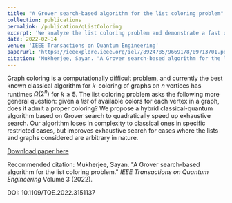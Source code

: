 ```yaml
---
title: "A Grover search-based algorithm for the list coloring problem"
collection: publications
permalink: /publication/qListColoring
excerpt: 'We analyze the list coloring problem and demonstrate a fast quantum algorithm for it.'
date: 2022-02-14
venue: 'IEEE Transactions on Quantum Engineering'
paperurl: 'https://ieeexplore.ieee.org/iel7/8924785/9669178/09713701.pdf'
citation: 'Mukherjee, Sayan. "A Grover search-based algorithm for the list coloring problem." <i>IEEE Transactions on Quantum Engineering</i> Volume 3 (2022).'
---
```

Graph coloring is a computationally difficult problem, and currently the best known classical algorithm for $k$-coloring of graphs on $n$ vertices has runtimes $\Omega(2^n)$ for $k\ge 5$. The list coloring problem asks the following more general question: given a _list_ of available colors for each vertex in a graph, does it admit a proper coloring? We propose a hybrid classical-quantum algorithm based on Grover search to quadratically speed up exhaustive search. Our algorithm loses in complexity to classical ones in specific restricted cases, but improves exhaustive search for cases where the lists and graphs considered are arbitrary in nature.

[Download paper here](https://ieeexplore.ieee.org/iel7/8924785/9669178/09713701.pdf)

Recommended citation: Mukherjee, Sayan. "A Grover search-based algorithm for the list coloring problem." <i>IEEE Transactions on Quantum Engineering</i> Volume 3 (2022).

DOI: 10.1109/TQE.2022.3151137